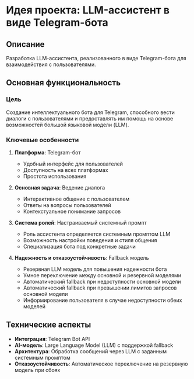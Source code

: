 # Идея проекта: LLM-ассистент в виде Telegram-бота

## Описание

Разработка LLM-ассистента, реализованного в виде Telegram-бота для взаимодействия с пользователями.

## Основная функциональность

### Цель
Создание интеллектуального бота для Telegram, способного вести диалоги с пользователями и предоставлять им помощь на основе возможностей большой языковой модели (LLM).

### Ключевые особенности

1. **Платформа**: Telegram-бот
   - Удобный интерфейс для пользователей
   - Доступность на всех платформах
   - Простота использования

2. **Основная задача**: Ведение диалога
   - Интерактивное общение с пользователем
   - Ответы на вопросы пользователей
   - Контекстуальное понимание запросов

3. **Система ролей**: Настраиваемый системный промпт
   - Роль ассистента определяется системным промптом LLM
   - Возможность настройки поведения и стиля общения
   - Специализация бота под конкретные задачи

4. **Надежность и отказоустойчивость**: Fallback модель
   - Резервная LLM модель для повышения надежности бота
   - Умное переключение между основной и резервной моделями
   - Автоматический fallback при недоступности основной модели
   - Автоматический fallback при превышении лимитов запросов основной модели
   - Информирование пользователя в случае недоступности обеих моделей

## Технические аспекты

- **Интеграция**: Telegram Bot API
- **AI-модель**: Large Language Model (LLM) с поддержкой fallback
- **Архитектура**: Обработка сообщений через LLM с заданным системным промптом
- **Отказоустойчивость**: Автоматическое переключение на резервную модель при сбоях

